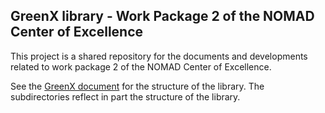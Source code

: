 ## GreenX library - Work Package 2 of the NOMAD Center of Excellence 

This project is a shared repository for the documents and developments
related to work package 2 of the NOMAD Center of Excellence.

See the [GreenX document](Documents/Green-X.md) for the structure of the library. The subdirectories reflect in part the structure of the library.
